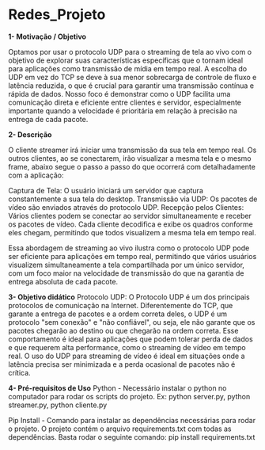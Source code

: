 # Redes_Projeto

**1- Motivação / Objetivo**

Optamos por usar o protocolo UDP para o streaming de tela ao vivo com o objetivo de explorar suas características específicas que o tornam ideal para aplicações como transmissão de mídia em tempo real. A escolha do UDP em vez do TCP se deve à sua menor sobrecarga de controle de fluxo e latência reduzida, o que é crucial para garantir uma transmissão contínua e rápida de dados. Nosso foco é demonstrar como o UDP facilita uma comunicação direta e eficiente entre clientes e servidor, especialmente importante quando a velocidade é prioritária em relação à precisão na entrega de cada pacote.


**2- Descrição**


O cliente streamer irá iniciar uma transmissão da sua tela em tempo real. Os outros clientes, ao se conectarem, irão visualizar a mesma tela e o mesmo frame, abaixo segue o passo a passo do que ocorrerá com detalhadamente com a aplicação:


Captura de Tela: O usuário iniciará um servidor que captura constantemente a sua tela do desktop.
Transmissão via UDP: Os pacotes de vídeo são enviados através do protocolo UDP.
Recepção pelos Clientes: Vários clientes podem se conectar ao servidor simultaneamente e receber os pacotes de vídeo. Cada cliente decodifica e exibe os quadros conforme eles chegam, permitindo que todos visualizem a mesma tela em tempo real.

Essa abordagem de streaming ao vivo ilustra como o protocolo UDP pode ser eficiente para aplicações em tempo real, permitindo que vários usuários visualizem simultaneamente a tela compartilhada por um único servidor, com um foco maior na velocidade de transmissão do que na garantia de entrega absoluta de cada pacote.

**3- Objetivo didático**
Protocolo UDP: O Protocolo UDP é um dos principais protocolos de comunicação na Internet. Diferentemente do TCP, que garante a entrega de pacotes e a ordem correta deles, o UDP é um protocolo "sem conexão" e "não confiável", ou seja, ele não garante que os pacotes chegarão ao destino ou que chegarão na ordem correta. Esse comportamento é ideal para aplicações que podem tolerar perda de dados e que requerem alta performance, como o streaming de vídeo em tempo real.
O uso do UDP para streaming de vídeo é ideal em situações onde a latência precisa ser minimizada e a perda ocasional de pacotes não é crítica.





**4- Pré-requisitos de Uso**
Python - Necessário instalar o python no computador para rodar os scripts do projeto. Ex: python server.py, python streamer.py, python cliente.py


Pip Install - Comando para instalar as dependências necessárias para rodar o projeto. O projeto contém o arquivo requirements.txt com todas as dependências. Basta rodar o seguinte comando: pip install requirements.txt


